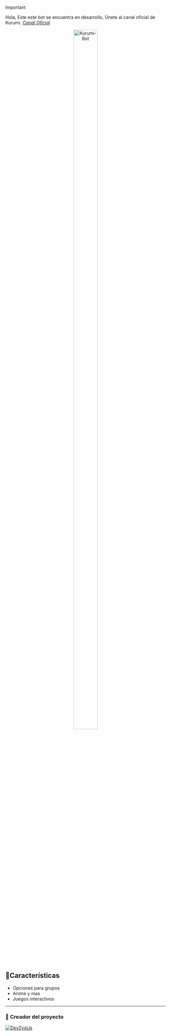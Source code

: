 > [!IMPORTANT]
> Hola, Este este bot se encuentra en desarrollo, Únete al canal oficial de Kurumi. [*Canal Oficial*](https://whatsapp.com/channel/0029VbBccU4545v2NVeKzN3U)

<p align="center"> 
<img src="https://files.catbox.moe/c65bk7.jpg" alt="Kurumi-Bot" style="width: 75%; height: auto; max-width: 100px;">


## 🍃Características

- Opciones para grupos
- Anime y mas
- Juegos interactivos

---

### 🍭 **Creador del proyecto**
[![DevZyxlJs](https://github.com/dev-fedexyzz.png?size=100)](https://github.com/dev-fedexyzz) 


